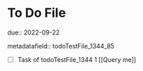 # To Do File

due:: 2022-09-22

metadatafield:: todoTestFile_1344_85

- [ ] Task of todoTestFile_1344 1 [[Query me]]
